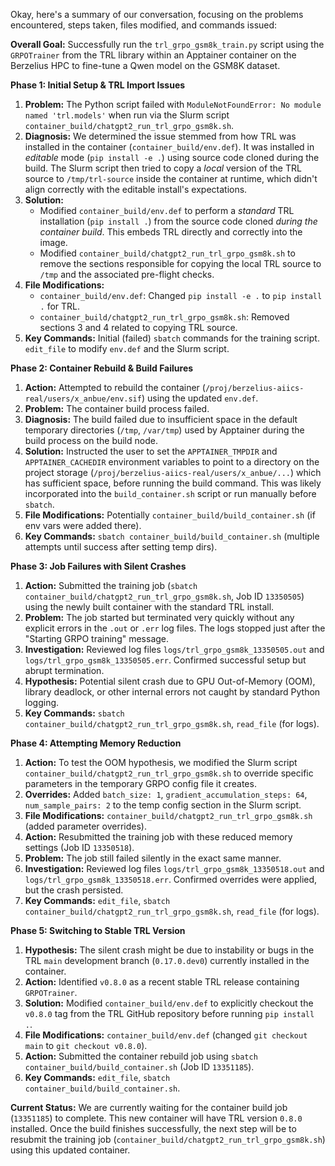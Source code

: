 
Okay, here's a summary of our conversation, focusing on the problems encountered, steps taken, files modified, and commands issued:

**Overall Goal:** Successfully run the `trl_grpo_gsm8k_train.py` script using the `GRPOTrainer` from the TRL library within an Apptainer container on the Berzelius HPC to fine-tune a Qwen model on the GSM8K dataset.

**Phase 1: Initial Setup & TRL Import Issues**

1.  **Problem:** The Python script failed with `ModuleNotFoundError: No module named 'trl.models'` when run via the Slurm script `container_build/chatgpt2_run_trl_grpo_gsm8k.sh`.
2.  **Diagnosis:** We determined the issue stemmed from how TRL was installed in the container (`container_build/env.def`). It was installed in *editable* mode (`pip install -e .`) using source code cloned during the build. The Slurm script then tried to copy a *local* version of the TRL source to `/tmp/trl-source` inside the container at runtime, which didn't align correctly with the editable install's expectations.
3.  **Solution:**
    *   Modified `container_build/env.def` to perform a *standard* TRL installation (`pip install .`) from the source code cloned *during the container build*. This embeds TRL directly and correctly into the image.
    *   Modified `container_build/chatgpt2_run_trl_grpo_gsm8k.sh` to remove the sections responsible for copying the local TRL source to `/tmp` and the associated pre-flight checks.
4.  **File Modifications:**
    *   `container_build/env.def`: Changed `pip install -e .` to `pip install .` for TRL.
    *   `container_build/chatgpt2_run_trl_grpo_gsm8k.sh`: Removed sections 3 and 4 related to copying TRL source.
5.  **Key Commands:** Initial (failed) `sbatch` commands for the training script. `edit_file` to modify `env.def` and the Slurm script.

**Phase 2: Container Rebuild & Build Failures**

1.  **Action:** Attempted to rebuild the container (`/proj/berzelius-aiics-real/users/x_anbue/env.sif`) using the updated `env.def`.
2.  **Problem:** The container build process failed.
3.  **Diagnosis:** The build failed due to insufficient space in the default temporary directories (`/tmp`, `/var/tmp`) used by Apptainer during the build process on the build node.
4.  **Solution:** Instructed the user to set the `APPTAINER_TMPDIR` and `APPTAINER_CACHEDIR` environment variables to point to a directory on the project storage (`/proj/berzelius-aiics-real/users/x_anbue/...`) which has sufficient space, before running the build command. This was likely incorporated into the `build_container.sh` script or run manually before `sbatch`.
5.  **File Modifications:** Potentially `container_build/build_container.sh` (if env vars were added there).
6.  **Key Commands:** `sbatch container_build/build_container.sh` (multiple attempts until success after setting temp dirs).

**Phase 3: Job Failures with Silent Crashes**

1.  **Action:** Submitted the training job (`sbatch container_build/chatgpt2_run_trl_grpo_gsm8k.sh`, Job ID `13350505`) using the newly built container with the standard TRL install.
2.  **Problem:** The job started but terminated very quickly without any explicit errors in the `.out` or `.err` log files. The logs stopped just after the "Starting GRPO training" message.
3.  **Investigation:** Reviewed log files `logs/trl_grpo_gsm8k_13350505.out` and `logs/trl_grpo_gsm8k_13350505.err`. Confirmed successful setup but abrupt termination.
4.  **Hypothesis:** Potential silent crash due to GPU Out-of-Memory (OOM), library deadlock, or other internal errors not caught by standard Python logging.
5.  **Key Commands:** `sbatch container_build/chatgpt2_run_trl_grpo_gsm8k.sh`, `read_file` (for logs).

**Phase 4: Attempting Memory Reduction**

1.  **Action:** To test the OOM hypothesis, we modified the Slurm script `container_build/chatgpt2_run_trl_grpo_gsm8k.sh` to override specific parameters in the temporary GRPO config file it creates.
2.  **Overrides:** Added `batch_size: 1`, `gradient_accumulation_steps: 64`, `num_sample_pairs: 2` to the temp config section in the Slurm script.
3.  **File Modifications:** `container_build/chatgpt2_run_trl_grpo_gsm8k.sh` (added parameter overrides).
4.  **Action:** Resubmitted the training job with these reduced memory settings (Job ID `13350518`).
5.  **Problem:** The job still failed silently in the exact same manner.
6.  **Investigation:** Reviewed log files `logs/trl_grpo_gsm8k_13350518.out` and `logs/trl_grpo_gsm8k_13350518.err`. Confirmed overrides were applied, but the crash persisted.
7.  **Key Commands:** `edit_file`, `sbatch container_build/chatgpt2_run_trl_grpo_gsm8k.sh`, `read_file` (for logs).

**Phase 5: Switching to Stable TRL Version**

1.  **Hypothesis:** The silent crash might be due to instability or bugs in the TRL `main` development branch (`0.17.0.dev0`) currently installed in the container.
2.  **Action:** Identified `v0.8.0` as a recent stable TRL release containing `GRPOTrainer`.
3.  **Solution:** Modified `container_build/env.def` to explicitly checkout the `v0.8.0` tag from the TRL GitHub repository before running `pip install .`.
4.  **File Modifications:** `container_build/env.def` (changed `git checkout main` to `git checkout v0.8.0`).
5.  **Action:** Submitted the container rebuild job using `sbatch container_build/build_container.sh` (Job ID `13351185`).
6.  **Key Commands:** `edit_file`, `sbatch container_build/build_container.sh`.

**Current Status:** We are currently waiting for the container build job (`13351185`) to complete. This new container will have TRL version `0.8.0` installed. Once the build finishes successfully, the next step will be to resubmit the training job (`container_build/chatgpt2_run_trl_grpo_gsm8k.sh`) using this updated container.
